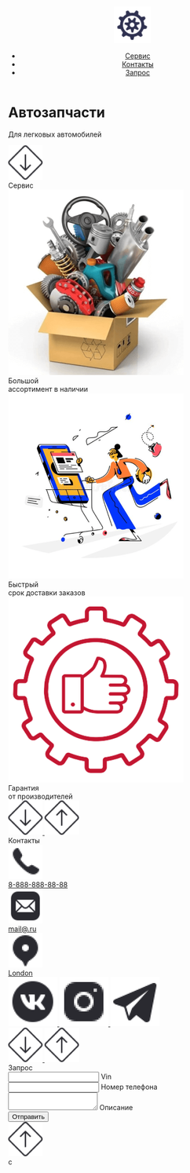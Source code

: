 <!DOCTYPE html>
<html lang="ru">
<head>
   <meta charset="UTF-8">
   <meta http-equiv="X-UA-Compatible" content="IE=edge">
   <meta name="viewport" content="width=device-width, initial-scale=1.0">
   <title>Self 3</title>
   <link rel="stylesheet" href="css/style.css">
   <link rel="stylesheet" href="css/media.css">
    <script type="text/javascript" src="js/jquery-1.9.1.min.js"></script>
   <script type="text/javascript">
      $(function(){
      $('a[href^="#"]').click(function(){
      var target = $(this).attr('href');
      $('html, body').animate({scrollTop: $(target).offset().top}, 800);//800 - длительность скроллинга в мс
      return false;
      });
      });
      </script>
</head>
<body>
   <div class="page1">
      <header class="header">
         <div class="container">
            <div class="head center3">
               <a href="index.html" class="logo">
                  <img src="img/logo.png" alt="" class="logo_img">
               </a>
                  <nav class="nav">
                     <ul class="ul center1">
                        <li class="li">
                           <a href="#service" class="head_link">
                              Сервис
                           </a>
                        </li>
                        <li class="li">
                           <a href="#contact" class="head_link">
                              Контакты
                           </a>
                        </li>
                        <li class="li">
                           <a href="#send" class="head_link">
                              Запрос
                           </a>
                        </li>
                     </ul>
                  </nav>
            </div>
         </div>
      </header>
      <div id="about" class="p1">
         <div class="container">
            <div class="p01">
               <h1 class="title1 center">
                  Автозапчасти
               </h1>
               <p class="text1 center">
                  Для легковых автомобилей
               </p>
            </div>
         </div>
         <a href="#service" class="arr_down">
            <img class="img1 img0" src="img/arr_down.png" alt="">
         </a>
      </div>
   </div>
   <div id="service" class="page2">
      <div class="container">
         <div class="p3 p2">
            <div class="title2 title center2">
               Сервис
            </div>
            <div class="blocks center3">
               <div class="bl">
                  <div class="block">
                     <img src="img/bl1.png" alt="" class="img_block">
                     <div class="text2 center">
                        Большой
                        <br>ассортимент в наличии
                     </div>
                  </div>
               </div>
               <div class="bl">
                  <div class="block">
                     <img src="img/bl2.png" alt="" class="img_block">
                     <div class="text2 center">
                        Быстрый 
                        <br>срок доставки заказов
                     </div>
                  </div>
               </div>
               <div class="bl">
                  <div class="block">
                     <img src="img/bl3.png" alt="" class="img_block">
                     <div class="text2 center">
                        Гарантия 
                        <br>от производителей
                     </div>
                  </div>
               </div>
            </div>
         </div>
      </div>
      <div class="arr1 arr center3">
         <a href="#contact" class="arr_down">
            <img class="img1 img0" src="img/arr_down.png" alt="">
         </a>
         <a href="#about" class="arr_down">
            <img class="img img0" src="img/arr-up.png" alt="">
         </a>
      </div>
   </div>
   <div id="contact" class="page3">
      <div class="container">
         <div class="p2">
            <div class="title2 title center2">
               Контакты
            </div>
            <div class="page2_cont center3">
               <div class="cont1">
                  <a href="tel:88888888888" class="con center1">
                     <div class="img3">
                        <img src="img/cont1.png" alt="" class="cont_img img4">
                     </div>
                     <div class="text3">
                        8-888-888-88-88
                     </div>
                  </a>
                  <a href="mailto:mail@.ru" class="con center1">
                     <div class="img3">
                        <img src="img/cont2.png" alt="" class="cont_img img4">
                     </div>
                     <div class="text3">
                        mail@.ru
                     </div>
                  </a>
                  <a href="" class="con center1">
                     <div class="img3">
                        <img src="img/cont3.png" alt="" class="cont_img img4">
                     </div>
                     <div class="text3">
                        London
                     </div>
                  </a>
               </div>
               <div class="cont2 column">
                  <a href="#" class="soc">
                     <img src="img/soc1.png" alt="" class="soc_img img4">
                  </a>
                  <a href="#" class="soc">
                     <img src="img/soc2.png" alt="" class="soc_img img4">
                  </a>
                  <a href="#" class="soc">
                     <img src="img/soc3.png" alt="" class="soc_img img4">
                  </a>
               </div>
            </div>
         </div>
      </div>
      <div class="arr center3">
         <a href="#send" class="arr_down">
            <img class="img1 img0" src="img/arr_down.png" alt="">
         </a>
         <a href="#service" class="arr_down">
            <img class="img img0" src="img/arr-up.png" alt="">
         </a>
      </div>
   </div>
   <div id="send" class="page4">
      <div class="container">
         <div class="p2">
            <div class="title2 title center2">
               Запрос
            </div>
            <form action="#" class="form center2 column">
               <div class="group">
                  <input type="text" class="input" placeholder=" ">
                  <label class="label">
                     Vin
                  </label>
               </div>
               <div class="group">
                  <input type="text" class="input" placeholder=" ">
                  <label class="label">
                     Номер телефона
                  </label>
               </div>
               <div class="group">
                  <textarea name="" class="textarea" placeholder=" "></textarea>
                  <label for="" class="label">
                     Описание
                  </label>
               </div>
               <button class="btn" type="submit">
                  Отправить
               </button>
            </form>
         </div>
      </div>
      <a href="#contact" class="arr_down arr">
         <img class="img1 img0" src="img/arr-up.png" alt="">
      </a>
   </div>
      <script src="js/main.js"></script>c
</body>
</html>
